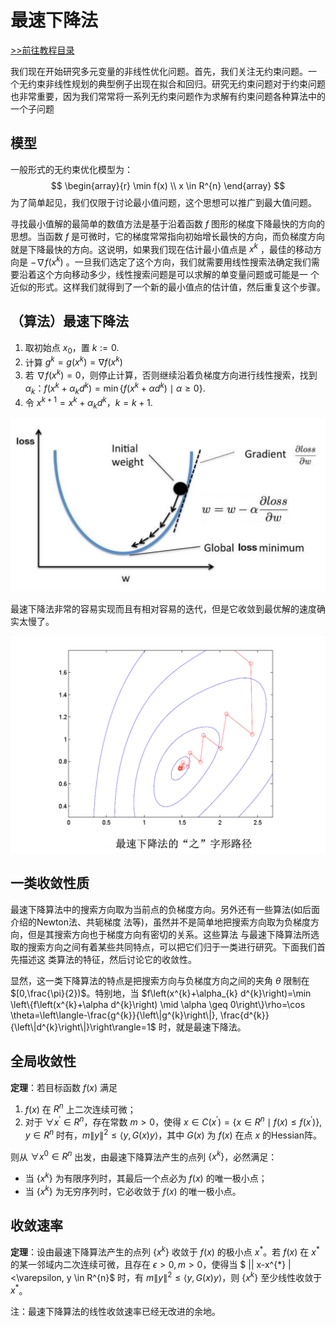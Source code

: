 # 最速下降法

[>>前往教程目录](guide-opt.md)

我们现在开始研究多元变量的非线性优化问题。首先，我们关注无约束问题。一 个无约束非线性规划的典型例子出现在拟合和回归。研究无约束问题对于约束问题也非常重要，因为我们常常将一系列无约束问题作为求解有约束问题各种算法中的一个子问题

## 模型

一般形式的无约束优化模型为：
$$
\begin{array}{r}
\min f(x) \\
x \in R^{n}
\end{array}
$$
为了简单起见，我们仅限于讨论最小值问题，这个思想可以推广到最大值问题。

寻找最小值解的最简单的数值方法是基于沿着函数 $f$ 图形的梯度下降最快的方向的思想。当函数 $f$ 是可微时，它的梯度常常指向初始增长最快的方向，而负梯度方向就是下降最快的方向。这说明，如果我们现在估计最小值点是 $x^k$ ，最佳的移动方向是 $-\nabla f (x^k )$ 。一旦我们选定了这个方向，我们就需要用线性搜索法确定我们需要沿着这个方向移动多少，线性搜索问题是可以求解的单变量问题或可能是一 个近似的形式。这样我们就得到了一个新的最小值点的估计值，然后重复这个步骤。

## （算法）最速下降法

1. 取初始点 $x_0$，置 $k:=0$.
2. 计算 $g^k = g(x^k) = \nabla f(x^k)$
3. 若 $\nabla f(x^k) = 0$，则停止计算，否则继续沿着负梯度方向进行线性搜索，找到 $\alpha_k$：$f\left(x^{k}+\alpha_{k} d^{k}\right)=\min \left\{f\left(x^{k}+\alpha d^{k}\right) \mid \alpha \geq 0\right\}$.
4. 令 $x^{k+1} = x^k + \alpha_k d^k$，$k = k+1$.

<img src="./images/1.png" alt="1" style="zoom:50%;" />

最速下降法非常的容易实现而且有相对容易的迭代，但是它收敛到最优解的速度确实太慢了。

<img src="./images/2.png" alt="2" style="zoom:50%;" />

## 一类收敛性质

最速下降算法中的搜索方向取为当前点的负梯度方向。另外还有一些算法(如后面介绍的Newton法、共轭梯度 法等)，虽然并不是简单地把搜索方向取为负梯度方向，但是其搜索方向也于梯度方向有密切的关系。这些算法 与最速下降算法所选取的搜索方向之间有着某些共同特点，可以把它们归于一类进行研究。下面我们首先描述这 类算法的特征，然后讨论它的收敛性。

显然，这一类下降算法的特点是把搜索方向与负梯度方向之间的夹角 $\theta$ 限制在 $[0,\frac{\pi}{2})$。特别地，当 $f\left(x^{k}+\alpha_{k} d^{k}\right)=\min \left\{f\left(x^{k}+\alpha d^{k}\right) \mid \alpha \geq 0\right\}\rho=\cos \theta=\left\langle-\frac{g^{k}}{\left\|g^{k}\right\|}, \frac{d^{k}}{\left\|d^{k}\right\|}\right\rangle=1$ 时，就是最速下降法。

## 全局收敛性

**定理**：若目标函数 $f(x)$ 满足

1.  $f (x)$ 在 $R^n$ 上二次连续可微；
2. 对于 $\forall x^{\prime} \in R^n$，存在常数 $m>0$，使得 $x \in C\left(x^{\prime}\right)=\left\{x \in R^{n} \mid f(x) \leq f\left(x^{\prime}\right)\right\}, y \in R^{n}$ 时有，$m\|y\|^{2} \leq\langle y, G(x) y\rangle$，其中 $G(x)$ 为 $f(x)$ 在点 $x$ 的Hessian阵。

则从 $\forall x^0 \in R^n$ 出发，由最速下降算法产生的点列 $\{x^k\}$，必然满足：

- 当 $\{x^k\}$ 为有限序列时，其最后一个点必为 $f (x)$ 的唯一极小点；
- 当 $\{x^k\}$ 为无穷序列时，它必收敛于 $f (x)$ 的唯一极小点。

## 收敛速率

**定理**：设由最速下降算法产生的点列 $\{x^k\}$ 收敛于 $f(x)$ 的极小点 $x^*$。若 $f(x)$ 在 $x^*$ 的某一邻域内二次连续可微，且存在 $\epsilon >0,m>0$，使得当 $ || x-x^{*} \|<\varepsilon, y \in R^{n}$ 时，有 $m\|y\|^{2} \leq\langle y, G(x) y\rangle$，则 $\{x^k\}$ 至少线性收敛于 $x^*$。

注：最速下降算法的线性收敛速率已经无改进的余地。





